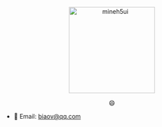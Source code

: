 <p align="center">
    <a href="https://biaov.cn/">
        <img src="https://biaov.cn/avatar.png" width="200px" title="mineh5ui" alt="mineh5ui">
    </a>
</p>
<p align="center">😄</p>

- 📧 Email: biaov@qq.com
